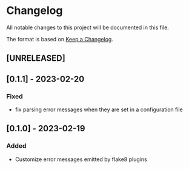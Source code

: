 # Changelog

All notable changes to this project will be documented in this file.

The format is based on [Keep a Changelog](https://keepachangelog.com/en/1.0.0/).

## [UNRELEASED]

## [0.1.1] - 2023-02-20
### Fixed

- fix parsing error messages when they are set in a configuration file

## [0.1.0] - 2023-02-19
### Added

- Customize error messages emitted by flake8 plugins
